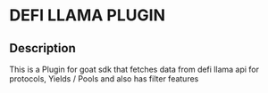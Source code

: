 # DEFI LLAMA PLUGIN

## Description
This is a Plugin for goat sdk that fetches data from defi llama api for protocols, Yields / Pools and also has filter features